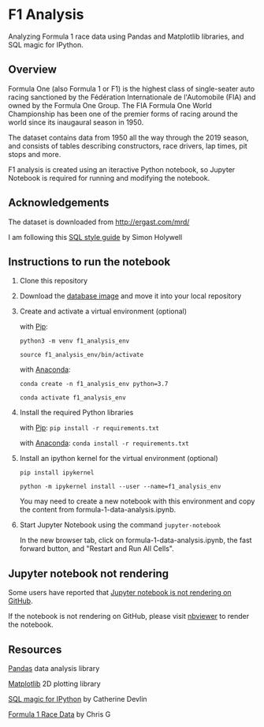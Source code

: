 # F1 Analysis
Analyzing Formula 1 race data using Pandas and Matplotlib libraries, and SQL magic for IPython.


## Overview
Formula One (also Formula 1 or F1) is the highest class of single-seater auto racing sanctioned by the 
Fédération Internationale de l'Automobile (FIA) and owned by the Formula One Group. The FIA Formula One 
World Championship has been one of the premier forms of racing around the world since its inaugaural 
season in 1950.

The dataset contains data from 1950 all the way through the 2019 season, and consists of tables describing 
constructors, race drivers, lap times, pit stops and more.

F1 analysis is created using an iteractive Python notebook, so Jupyter Notebook is required for running 
and modifying the notebook.


## Acknowledgements

The dataset is downloaded from http://ergast.com/mrd/

I am following this [SQL style guide](https://www.sqlstyle.guide)
by Simon Holywell
    

## Instructions to run the notebook
1.  Clone this repository

2.  Download the [database image](http://ergast.com/mrd/db/) and move it into your local repository

3.  Create and activate a virtual environment (optional)

    with [Pip](https://pip.pypa.io/en/stable/):
    
    `python3 -m venv f1_analysis_env`
    
    `source f1_analysis_env/bin/activate`
    
    with [Anaconda](https://www.anaconda.com/distribution/):
    
    `conda create -n f1_analysis_env python=3.7`
    
    `conda activate f1_analysis_env`

4.  Install the required Python libraries 

    with [Pip](https://pip.pypa.io/en/stable/):
    `pip install -r requirements.txt`
    
    with [Anaconda](https://www.anaconda.com/distribution/):
    `conda install -r requirements.txt`
    
5.  Install an ipython kernel for the virtual environment (optional)

    `pip install ipykernel`
    
    `python -m ipykernel install --user --name=f1_analysis_env`
    
    You may need to create a new notebook with this environment and copy the content from formula-1-data-analysis.ipynb.
    
6.  Start Jupyter Notebook using the command `jupyter-notebook`

    In the new browser tab, click on formula-1-data-analysis.ipynb, the fast forward button, and "Restart and Run All Cells".


## Jupyter notebook not rendering
Some users have reported that 
[Jupyter notebook is not rendering on GitHub](https://github.com/jupyter/notebook/issues/3035).

If the notebook is not rendering on GitHub, please visit 
[nbviewer](https://nbviewer.jupyter.org/github/jla524/f1-analysis/blob/master/formula-1-data-analysis.ipynb)
to render the notebook.



## Resources 

[Pandas](https://pandas.pydata.org) data analysis library

[Matplotlib](https://matplotlib.org) 2D plotting library

[SQL magic for IPython](https://github.com/catherinedevlin/ipython-sql/blob/master/README.rst) by Catherine Devlin

[Formula 1 Race Data](https://www.kaggle.com/cjgdev/formula-1-race-data-19502017) by Chris G
